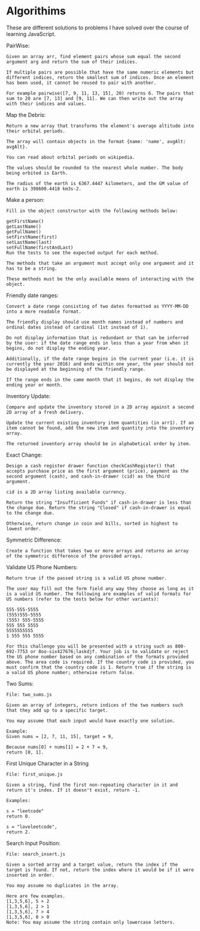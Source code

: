 # Algorithims


These are different solutions to problems I have solved over the course of learning JavaScript.



PairWise:

	Given an array arr, find element pairs whose sum equal the second argument arg and return the sum of their indices.

	If multiple pairs are possible that have the same numeric elements but different indices, return the smallest sum of indices. Once an element has been used, it cannot be reused to pair with another.

	For example pairwise([7, 9, 11, 13, 15], 20) returns 6. The pairs that sum to 20 are [7, 13] and [9, 11]. We can then write out the array with their indices and values.

Map the Debris:

	Return a new array that transforms the element's average altitude into their orbital periods.

	The array will contain objects in the format {name: 'name', avgAlt: avgAlt}.

	You can read about orbital periods on wikipedia.

	The values should be rounded to the nearest whole number. The body being orbited is Earth.
	
	The radius of the earth is 6367.4447 kilometers, and the GM value of earth is 398600.4418 km3s-2.

Make a person:

	Fill in the object constructor with the following methods below:

	getFirstName()
	getLastName()
	getFullName()
	setFirstName(first)
	setLastName(last)
	setFullName(firstAndLast)
	Run the tests to see the expected output for each method.

	The methods that take an argument must accept only one argument and it has to be a string.

	These methods must be the only available means of interacting with the object.

Friendly date ranges:

	Convert a date range consisting of two dates formatted as YYYY-MM-DD into a more readable format.

	The friendly display should use month names instead of numbers and ordinal dates instead of cardinal (1st instead of 1).

	Do not display information that is redundant or that can be inferred by the user: if the date range ends in less than a year from when it begins, do not display the ending year.

	Additionally, if the date range begins in the current year (i.e. it is currently the year 2016) and ends within one year, the year should not be displayed at the beginning of the friendly range.

	If the range ends in the same month that it begins, do not display the ending year or month.

Inventory Update:

	Compare and update the inventory stored in a 2D array against a second 2D array of a fresh delivery. 

	Update the current existing inventory item quantities (in arr1). If an item cannot be found, add the new item and quantity into the inventory array. 
	
	The returned inventory array should be in alphabetical order by item.

Exact Change:

	Design a cash register drawer function checkCashRegister() that accepts purchase price as the first argument (price), payment as the second argument (cash), and cash-in-drawer (cid) as the third argument.

	cid is a 2D array listing available currency.

	Return the string "Insufficient Funds" if cash-in-drawer is less than the change due. Return the string "Closed" if cash-in-drawer is equal to the change due.

	Otherwise, return change in coin and bills, sorted in highest to lowest order.

Symmetric Difference:

	Create a function that takes two or more arrays and returns an array of the symmetric difference of the provided arrays.

Validate US Phone Numbers:

	Return true if the passed string is a valid US phone number.

	The user may fill out the form field any way they choose as long as it is a valid US number. The following are examples of valid formats for US numbers (refer to the tests below for other variants):

	555-555-5555
	(555)555-5555
	(555) 555-5555
	555 555 5555
	5555555555
	1 555 555 5555
	
	For this challenge you will be presented with a string such as 800-692-7753 or 8oo-six427676;laskdjf. Your job is to validate or reject the US phone number based on any combination of the formats provided above. The area code is required. If the country code is provided, you must confirm that the country code is 1. Return true if the string is a valid US phone number; otherwise return false.

Two Sums:
	
	File: two_sums.js
	
	Given an array of integers, return indices of the two numbers such that they add up to a specific target.

	You may assume that each input would have exactly one solution.

	Example:
	Given nums = [2, 7, 11, 15], target = 9,

	Because nums[0] + nums[1] = 2 + 7 = 9,
	return [0, 1].

First Unique Character in a String

	File: first_unique.js

	Given a string, find the first non-repeating character in it and return it's index. If it doesn't exist, return -1.

	Examples:

	s = "leetcode"
	return 0.

	s = "loveleetcode",
	return 2.

Search Input Position:

	File: search_insert.js

	Given a sorted array and a target value, return the index if the target is found. If not, return the index where it would be if it were inserted in order.

	You may assume no duplicates in the array.

	Here are few examples.
	[1,3,5,6], 5 > 2
	[1,3,5,6], 2 > 1
	[1,3,5,6], 7 > 4
	[1,3,5,6], 0 > 0
	Note: You may assume the string contain only lowercase letters.